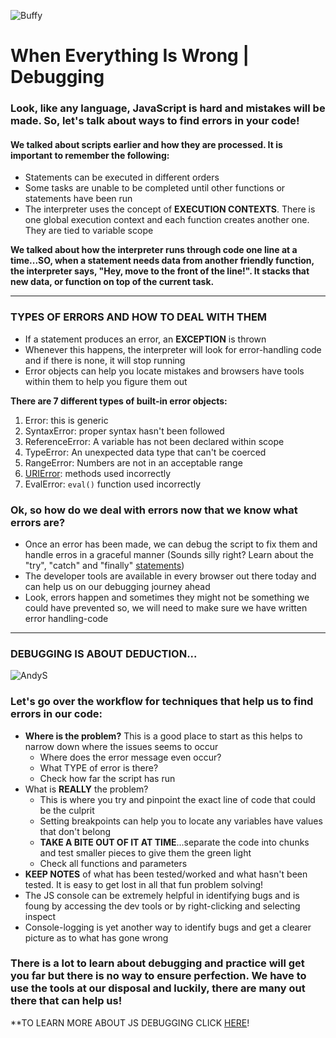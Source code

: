 ![Buffy](https://media.giphy.com/media/JszzkKOlV6gTK/giphy.gif)

# When Everything Is Wrong | Debugging 
### Look, like any language, JavaScript is hard and mistakes will be made. So, let's talk about ways to find errors in your code!

#### We talked about scripts earlier and how they are processed. It is important to remember the following:
* Statements can be executed in different orders
* Some tasks are unable to be completed until other functions or statements have been run
* The interpreter uses the concept of **EXECUTION CONTEXTS**. There is one global execution context and each function creates another one. They are tied to variable scope

**We talked about how the interpreter runs through code one line at a time...SO, when a statement needs data from another friendly function, the interpreter says, "Hey, move to the front of the line!". It stacks that new data, or function on top of the current task.**

------------
### TYPES OF ERRORS AND HOW TO DEAL WITH THEM

* If a statement produces an error, an **EXCEPTION** is thrown
* Whenever this happens, the interpreter will look for error-handling code and if there is none, it will stop running
* Error objects can help you locate mistakes and browsers have tools within them to help you figure them out

**There are 7 different types of built-in error objects:**
1. Error: this is generic
1. SyntaxError: proper syntax hasn't been followed
1. ReferenceError: A variable has not been declared within scope
1. TypeError: An unexpected data type that can't be coerced
1. RangeError: Numbers are not in an acceptable range
1. [URIError](https://developer.mozilla.org/en-US/docs/Web/JavaScript/Reference/Global_Objects/URIError): methods used incorrectly
1. EvalError: `eval()` function used incorrectly

### Ok, so how do we deal with errors now that we know what errors are?

* Once an error has been made, we can debug the script to fix them and handle erros in a graceful manner (Sounds silly right? Learn about the "try", "catch" and "finally" [statements](https://developer.mozilla.org/en-US/docs/Web/JavaScript/Reference/Statements/try...catch))
* The developer tools are available in every browser out there today and can help us on our debugging journey ahead
* Look, errors happen and sometimes they might not be something we could have prevented so, we will need to make sure we have written error handling-code
--------------
### DEBUGGING IS ABOUT DEDUCTION...
![AndyS](https://media.giphy.com/media/xT5LMMg8TfVQvl5wUE/giphy.gif)

### Let's go over the workflow for techniques that help us to find errors in our code:
* **Where is the problem?** This is a good place to start as this helps to narrow down where the issues seems to occur
  * Where does the error message even occur?
  * What TYPE of error is there?
  * Check how far the script has run
* What is **REALLY** the problem?
  * This is where you try and pinpoint the exact line of code that could be the culprit
  * Setting breakpoints can help you to locate any variables have values that don't belong
  * **TAKE A BITE OUT OF IT AT TIME**...separate the code into chunks and test smaller pieces to give them the green light
  * Check all functions and parameters
* **KEEP NOTES** of what has been tested/worked and what hasn't been tested. It is easy to get lost in all that fun problem solving!
* The JS console can be extremely helpful in identifying bugs and is foung by accessing the dev tools or by right-clicking and selecting inspect
* Console-logging is yet another way to identify bugs and get a clearer picture as to what has gone wrong

### There is a lot to learn about debugging and practice will get you far but there is no way to ensure perfection. We have to use the tools at our disposal and luckily, there are many out there that can help us!

**TO LEARN MORE ABOUT JS DEBUGGING CLICK [HERE](https://raygun.com/javascript-debugging-tips)!
